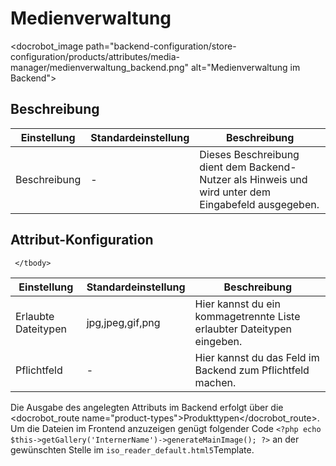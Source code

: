 # Medienverwaltung

<docrobot_image path="backend-configuration/store-configuration/products/attributes/media-manager/medienverwaltung_backend.png" alt="Medienverwaltung im Backend">

## Beschreibung

<table>
    <thead>
        <tr>
            <th>Einstellung</th>
            <th>Standardeinstellung</th>
            <th>Beschreibung</th>
        </tr>
    </thead>
    <tbody>
        <tr>
            <td>Beschreibung</td>
            <td>-</td>
            <td>Dieses Beschreibung dient dem Backend-Nutzer als Hinweis und wird unter dem Eingabefeld ausgegeben.</td>
        </tr>       
    </tbody>
</table>

## Attribut-Konfiguration

<table>
    <thead>
        <tr>
            <th>Einstellung</th>
            <th>Standardeinstellung</th>
            <th>Beschreibung</th>
        </tr>
    </thead>
    <tbody>
        <tr>
            <td>Erlaubte Dateitypen</td>
            <td>jpg,jpeg,gif,png</td>
            <td>Hier kannst du ein kommagetrennte Liste erlaubter Dateitypen eingeben.</td>
        </tr> 
        <tr>
            <td>Pflichtfeld</td>
            <td>-</td>
            <td>Hier kannst du das Feld im Backend zum Pflichtfeld machen.</td>
        </tr>
  
     </tbody>
</table>


Die Ausgabe des angelegten Attributs im Backend erfolgt über die <docrobot_route name="product-types">Produkttypen</docrobot_route>. Um die Dateien im Frontend anzuzeigen genügt folgender Code `<?php echo $this->getGallery('InternerName')->generateMainImage(); ?>` an der gewünschten Stelle im `iso_reader_default.html5`Template.
